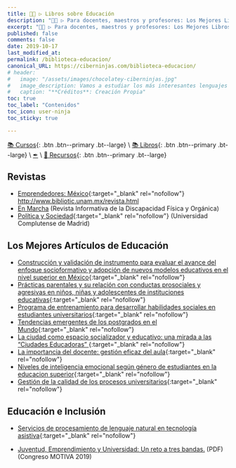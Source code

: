 ```yaml
---
title: 👩‍🏫 ▷ Libros sobre Educación
description: "👩‍🏫 ▷ Para docentes, maestros y profesores: Los Mejores Libros sobre Educación."
excerpt: "👩‍🏫 ▷ Para docentes, maestros y profesores: Los Mejores Libros sobre Educación."
published: false
comments: false
date: 2019-10-17
last_modified_at: 
permalink: /biblioteca-educacion/
canonical_URL: https://ciberninjas.com/biblioteca-educacion/
# header:
#   image: "/assets/images/chocolatey-ciberninjas.jpg"
#   image_description: Vamos a estudiar los más interesantes lenguajes de programación y frameworks de 2019
#   caption: "**Créditos**: Creación Propia"
toc: true
toc_label: "Contenidos"
toc_icon: user-ninja
toc_sticky: true

---
```


[📚 Cursos](/cursos-educacion/){: .btn .btn--primary .bt--large} \ [📚 Libros](/libros-educacion/){: .btn .btn--primary .bt--large} \ [✒](/biblioteca-novela-poesia/) \ [🧰 Recursos](/recursos-educacion/){: .btn .btn--primary .bt--large}

## Revistas

* [Emprendedores: México](http://emprendedores.unam.mx/buscar.php?tipo=2){:target="_blank" rel="nofollow"}
http://www.bibliotic.unam.mx/revista.html
* [En Marcha](https://www.cocemfe.es/informate/noticias/category/revista/) (Revista Informativa de la Discapacidad Física y Orgánica)
* [Política y Sociedad](https://revistas.ucm.es/index.php/POSO){:target="_blank" rel="nofollow"} (Universidad Complutense de Madrid)

## Los Mejores Artículos de Educación

* [Construcción y validación de instrumento para evaluar el avance del enfoque socioformativo y adopción de nuevos modelos educativos en el nivel superior en México](http://revistaespacios.com/a19v40n31/a19v40n31p05.pdf){:target="_blank" rel="nofollow"}
* [Prácticas parentales y su relación con conductas prosociales y agresivas en niños, niñas y adolescentes de instituciones educativas](http://revistaespacios.com/a19v40n31/a19v40n31p08.pdf){:target="_blank" rel="nofollow"}
* [Programa de entrenamiento para desarrollar habilidades sociales en
estudiantes universitarios](http://revistaespacios.com/a19v40n31/a19v40n31p10.pdf){:target="_blank" rel="nofollow"}
* [Tendencias emergentes de los postgrados en el Mundo](http://revistaespacios.com/a19v40n31/a19v40n31p09.pdf){:target="_blank" rel="nofollow"}
* [La ciudad como espacio socializador y educativo: una mirada a las “Ciudades Educadoras”
](http://revistaespacios.com/a19v40n31/a19v40n31p17.pdf){:target="_blank" rel="nofollow"}
* [La importancia del docente: gestión eficaz del aula](http://revistaespacios.com/a19v40n31/a19v40n31p19.pdf){:target="_blank" rel="nofollow"}
* [Niveles de inteligencia emocional según género de estudiantes en la educacion superior](http://revistaespacios.com/a19v40n31/a19v40n31p26.pdf){:target="_blank" rel="nofollow"}
* [Gestión de la calidad de los procesos universitarios](http://revistaespacios.com/a19v40n31/a19v40n31p27.pdf){:target="_blank" rel="nofollow"}

## Educación e Inclusión

* [Servicios de procesamiento de lenguaje natural en tecnología asistiva](http://revistaespacios.com/a19v40n30/a19v40n30p07.pdf){:target="_blank" rel="nofollow"}

* [Juventud, Emprendimiento y Universidad: Un reto a tres bandas.](http://www.redmotiva.com/wp-content/uploads/2019/07/Libro-Congreso-MOTIVA-27.05.pdf) (PDF) (Congreso MOTIVA 2019)